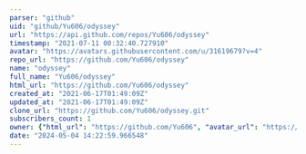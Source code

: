 ```yaml
---
parser: "github"
uid: "github/Yu606/odyssey"
url: "https://api.github.com/repos/Yu606/odyssey"
timestamp: "2021-07-11 00:32:40.727910"
avatar: "https://avatars.githubusercontent.com/u/31619679?v=4"
repo_url: "https://github.com/Yu606/odyssey"
name: "odyssey"
full_name: "Yu606/odyssey"
html_url: "https://github.com/Yu606/odyssey"
created_at: "2021-06-17T01:49:09Z"
updated_at: "2021-06-17T01:49:09Z"
clone_url: "https://github.com/Yu606/odyssey.git"
subscribers_count: 1
owner: {"html_url": "https://github.com/Yu606", "avatar_url": "https://avatars.githubusercontent.com/u/31619679?v=4", "login": "Yu606", "type": "User"}
date: "2024-05-04 14:22:59.966548"
---
```

